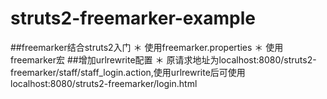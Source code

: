 # struts2-freemarker-example
##freemarker结合struts2入门
＊  使用freemarker.properties
＊  使用freemarker宏
##增加urlrewrite配置
＊  原请求地址为localhost:8080/struts2-freemarker/staff/staff_login.action,使用urlrewrite后可使用localhost:8080/struts2-freemarker/login.html

  
